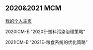 ## 2020&2021 MCM
[我的个人主页](https://xbchub.github.io/)

2020ICM-E:“2020E-塑料污染治理策略”

2021ICM-E:“2021E-粮食系统的优化策略”